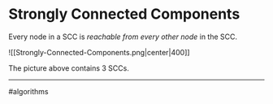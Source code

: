 # Strongly Connected Components
Every node in a SCC is *reachable from every other node* in the SCC.

![[Strongly-Connected-Components.png|center|400]]

The picture above contains 3 SCCs.



---
#algorithms